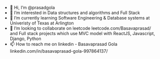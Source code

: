 - 👋 Hi, I’m @prasadgola
- 👀 I’m interested in Data structures and algorithms and Full Stack
- 🌱 I’m currently learning Software Engineering & Database systems at Univeristy of Texas at Arlington
- 💞️ I’m looking to collaborate on leetcode leetcode.com/Basavaprasad/ and Full stack projects which use MVC model with ReactJS, Javascript, Django, Python
- 📫 How to reach me on linkedin - Basavaprasad Gola linkedin.com/in/basavaprasad-gola-997864137/

<!---
prasadgola/prasadgola is a ✨ special ✨ repository because its `README.md` (this file) appears on your GitHub profile.
You can click the Preview link to take a look at your changes.
--->
